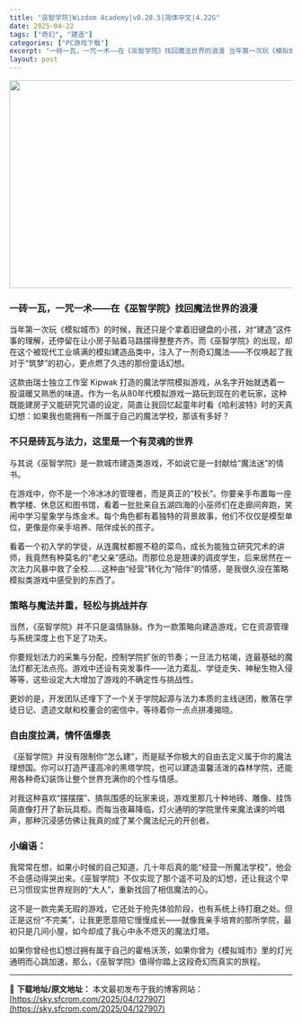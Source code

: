 ```yaml
---
title: "巫智学院|Wizdom Academy|v0.28.5|简体中文|4.22G"
date: 2025-04-22
tags: ["奇幻", "建造"]
categories: ["PC游戏下载"]
excerpt: "一砖一瓦，一咒一术——在《巫智学院》找回魔法世界的浪漫 当年第一次玩《模拟城市》的时候，我还只是个拿着旧键盘的小孩，对“建造”这件事的理解，还停留在让小房子贴着马路摆得整整齐齐。而《巫智学院》的出现，却在这个被现代工业填满的模拟建造品类中，注入了一剂奇幻魔法——不仅唤起了我对于“筑梦”的初心，更点燃&hellip;"
layout: post
---
```


<img class="aligncenter size-full wp-image-127908" src="https://sky.sfcrom.com/wp-content/uploads/2025/04/2025042214110285.webp" alt="" width="660" height="370" />
<h3 class="" data-start="93" data-end="124">一砖一瓦，一咒一术——在《巫智学院》找回魔法世界的浪漫</h3>
<p class="" data-start="126" data-end="259">当年第一次玩《模拟城市》的时候，我还只是个拿着旧键盘的小孩，对“建造”这件事的理解，还停留在让小房子贴着马路摆得整整齐齐。而《巫智学院》的出现，却在这个被现代工业填满的模拟建造品类中，注入了一剂奇幻魔法——不仅唤起了我对于“筑梦”的初心，更点燃了久违的那份童话幻想。</p>
<p class="" data-start="261" data-end="400">这款由瑞士独立工作室 Kipwak 打造的魔法学院模拟游戏，从名字开始就透着一股温暖又熟悉的味道。作为一名从80年代模拟游戏一路玩到现在的老玩家，这种既能建房子又能研究咒语的设定，简直让我回忆起童年时看《哈利波特》时的天真幻想：如果我也能拥有一所属于自己的魔法学校，那该有多好？</p>

<h3 class="" data-start="402" data-end="426">不只是砖瓦与法力，这里是一个有灵魂的世界</h3>
<p class="" data-start="428" data-end="466">与其说《巫智学院》是一款城市建造类游戏，不如说它是一封献给“魔法迷”的情书。</p>
<p class="" data-start="468" data-end="596">在游戏中，你不是一个冷冰冰的管理者，而是真正的“校长”。你要亲手布置每一座教学楼、休息区和图书馆，看着一批批来自五湖四海的小巫师们在走廊间奔跑，笑闹中学习星象学与炼金术。每个角色都有着独特的背景故事，他们不仅仅是模型单位，更像是你亲手培养、陪伴成长的孩子。</p>
<p class="" data-start="598" data-end="722">看着一个初入学的学徒，从连魔杖都握不稳的菜鸟，成长为能独立研究咒术的讲师，我竟然有种莫名的“老父亲”感动。而那位总是翘课的调皮学生，后来居然在一次法力风暴中救了全校……这种由“经营”转化为“陪伴”的情感，是我很久没在策略模拟类游戏中感受到的东西了。</p>

<h3 class="" data-start="724" data-end="743">策略与魔法并重，轻松与挑战并存</h3>
<p class="" data-start="745" data-end="794">当然，《巫智学院》并不只是温情脉脉。作为一款策略向建造游戏，它在资源管理与系统深度上也下足了功夫。</p>
<p class="" data-start="796" data-end="892">你要规划法力的采集与分配，控制学院扩张的节奏；一旦法力枯竭，连最基础的魔法灯都无法点亮。游戏中还设有突发事件——法力紊乱、学徒走失、神秘生物入侵等等，这些设定大大增加了游戏的不确定性与挑战性。</p>
<p class="" data-start="894" data-end="959">更妙的是，开发团队还埋下了一个关于学院起源与法力本质的主线谜团，散落在学徒日记、遗迹文献和校董会的密信中，等待着你一点点拼凑揭晓。</p>

<h3 class="" data-start="961" data-end="976">自由度拉满，情怀值爆表</h3>
<p class="" data-start="978" data-end="1073">《巫智学院》并没有限制你“怎么建”，而是赋予你极大的自由去定义属于你的魔法理想国。你可以打造严谨高冷的黑塔学院，也可以建造温馨活泼的森林学院，还能用各种奇幻装饰让整个世界充满你的个性与情感。</p>
<p class="" data-start="1075" data-end="1173">对我这种喜欢“摆摆摆”、搞氛围感的玩家来说，游戏里那几十种地砖、雕像、挂饰简直像打开了新玩具柜。而每当夜幕降临，灯火通明的学院里传来魔法课的吟唱声，那种沉浸感仿佛让我真的成了某个魔法纪元的开创者。</p>

<h3 class="" data-start="1175" data-end="1183">小编语：</h3>
<p class="" data-start="1185" data-end="1285">我常常在想，如果小时候的自己知道，几十年后真的能“经营一所魔法学校”，他会不会感动得哭出来。《巫智学院》不仅实现了那个遥不可及的幻想，还让我这个早已习惯现实世界规则的“大人”，重新找回了相信魔法的心。</p>
<p class="" data-start="1287" data-end="1386">这不是一款完美无瑕的游戏，它还处于抢先体验阶段，也有系统上待打磨之处。但正是这份“不完美”，让我更愿意陪它慢慢成长——就像我亲手培育的那所学院，最初只是几间小屋，如今却成了我心中永不熄灭的魔法灯塔。</p>
<p class="" data-start="1388" data-end="1457">如果你曾经也幻想过拥有属于自己的霍格沃茨，如果你曾为《模拟城市》里的灯光通明而心跳加速，那么，《巫智学院》值得你踏上这段奇幻而真实的旅程。</p>

---
📖 **下载地址/原文地址：** 本文最初发布于我的博客网站：[https://sky.sfcrom.com/2025/04/127907](https://sky.sfcrom.com/2025/04/127907)
